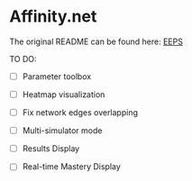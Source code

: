 # Affinity.net

The original README can be found here: [EEPS](https://github.com/Asieh-A-Mofrad/Enhanced-Equivalence-Projective-Simulation)

TO DO:

- [ ] Parameter toolbox
- [ ] Heatmap visualization
- [ ] Fix network edges overlapping
- [ ] Multi-simulator mode
- [ ] Results Display
- [ ] Real-time Mastery Display


